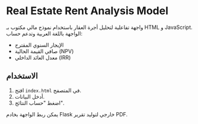 # Real Estate Rent Analysis Model

واجهة تفاعلية لتحليل أجرة العقار باستخدام نموذج مالي مكتوب بـ HTML و JavaScript.
الواجهة باللغة العربية وتدعم حساب:
- الإيجار السنوي المقترح
- صافي القيمة الحالية (NPV)
- معدل العائد الداخلي (IRR)

## الاستخدام

1. افتح `index.html` في المتصفح.
2. أدخل البيانات.
3. اضغط "حساب النتائج".

يمكن ربط الواجهة بخادم Flask خارجي لتوليد تقرير PDF.
